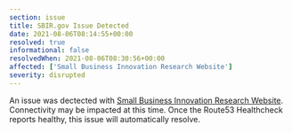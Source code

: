 ```yaml
---
section: issue
title: SBIR.gov Issue Detected
date: 2021-08-06T08:14:55+00:00
resolved: true
informational: false
resolvedWhen: 2021-08-06T08:30:56+00:00
affected: ['Small Business Innovation Research Website']
severity: disrupted
---
```

An issue was dectected with [Small Business Innovation Research Website](https://www.sbir.gov).  Connectivity may be impacted at this time.  Once the Route53 Healthcheck reports healthy, this issue will automatically resolve.
